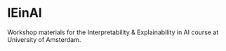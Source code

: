 # IEinAI
Workshop materials for the Interpretability &amp; Explainability in AI course at University of Amsterdam.
